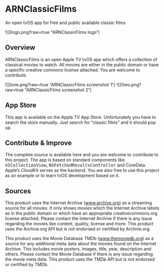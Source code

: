 # ARNClassicFilms
An open tvOS app for free and public available classic films

![](logo.png?raw=true "ARNClassicFilms logo”)

## Overview
ARNClassicFilms is an open Apple TV tvOS app which offers a collection of classical movies to watch. All movies are either in the public domain or have a specific creative commons license attached. You are welcome to contribute.

![](one.png?raw=true "ARNClassicFilms screenshot 1”)
![](two.png?raw=true "ARNClassicFilms screenshot 2”)

## App Store
This app is available on the Apple TV App Store. Unfortunately you have to search the store manually. Just search for “classic films” and it should pop up.

## Contribute & Improve
The complete source is available here and you are welcome to contribute to this project. The app is based on standard components like <tt>UICollectionView</tt>, <tt>NSFetchedResultsController</tt> and CoreData. Apple’s CloudKit serves as the backend. You are also free to use this project as an example or to learn tvOS development based on it.

## Sources
This product uses the Internet Archive (www.archive.org) as a streaming source for all movies. It only shows movies which the Internet Archive labels as in the public domain or which have an appropriate creativecommons.org license attached. Please contact the Internet Archive if there is any issue regarding the movies like content, quality, license and more. This product uses the Archive.org API but is not endorsed or certified by Archive.org.

This product uses the Movie Database TMDb (www.themoviedb.org) as a source for any additional meta data about the movies found on the Internet Archive. This includes movie posters, images, title, year, description and others. Please contact the Movie Database if there is any issue regarding the movie meta data. This product uses the TMDb API but is not endorsed or certified by TMDb.